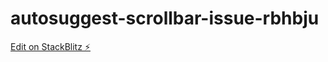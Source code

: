 # autosuggest-scrollbar-issue-rbhbju

[Edit on StackBlitz ⚡️](https://stackblitz.com/edit/autosuggest-scrollbar-issue-rbhbju)